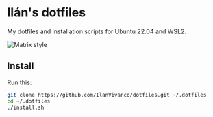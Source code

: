 # Ilán's dotfiles

<!-- todo: insert terminal image here -->
My dotfiles and installation scripts for Ubuntu 22.04 and WSL2.

![Matrix style](https://media.giphy.com/media/zXmbOaTpbY6mA/giphy.gif)

## Install

Run this:

```sh
git clone https://github.com/IlanVivanco/dotfiles.git ~/.dotfiles
cd ~/.dotfiles
./install.sh
```